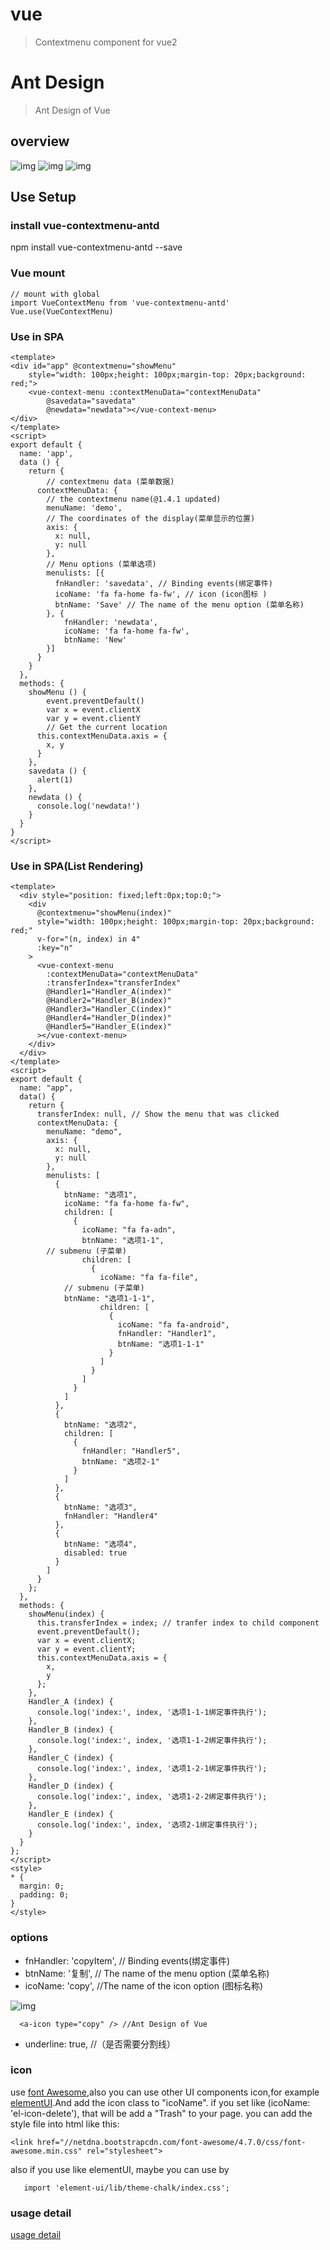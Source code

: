 # vue

> Contextmenu component for vue2
# Ant Design

> Ant Design of Vue
## overview
![img](https://raw.githubusercontent.com/afan0228/vue-contextmenu-antd/main/test01.png)
![img](https://raw.githubusercontent.com/afan0228/vue-contextmenu-antd/main/test02.png)
![img](https://raw.githubusercontent.com/afan0228/vue-contextmenu-antd/main/test03.png)

## Use Setup

### install vue-contextmenu-antd
npm install vue-contextmenu-antd --save

### Vue mount
 	// mount with global
 	import VueContextMenu from 'vue-contextmenu-antd'
	Vue.use(VueContextMenu)
### Use in SPA
```
<template>
<div id="app" @contextmenu="showMenu"
    style="width: 100px;height: 100px;margin-top: 20px;background: red;">
    <vue-context-menu :contextMenuData="contextMenuData"
        @savedata="savedata"
        @newdata="newdata"></vue-context-menu>
</div>
</template>
<script>
export default {
  name: 'app',
  data () {
    return {
      	// contextmenu data (菜单数据)
      contextMenuData: {
        // the contextmenu name(@1.4.1 updated)
        menuName: 'demo',
        // The coordinates of the display(菜单显示的位置)
        axis: {
          x: null,
          y: null
        },
        // Menu options (菜单选项)
        menulists: [{
          fnHandler: 'savedata', // Binding events(绑定事件)
          icoName: 'fa fa-home fa-fw', // icon (icon图标 )
          btnName: 'Save' // The name of the menu option (菜单名称)
        }, {
            fnHandler: 'newdata',
            icoName: 'fa fa-home fa-fw',
            btnName: 'New'
        }]
      }
    }
  },
  methods: {
    showMenu () {
        event.preventDefault()
        var x = event.clientX
        var y = event.clientY
        // Get the current location
      this.contextMenuData.axis = {
        x, y
      }
    },
    savedata () {
      alert(1)
    },
    newdata () {
      console.log('newdata!')
    }
  }
}
</script>
```

### Use in SPA(List Rendering)
```
<template>
  <div style="position: fixed;left:0px;top:0;">
    <div
      @contextmenu="showMenu(index)"
      style="width: 100px;height: 100px;margin-top: 20px;background: red;"
      v-for="(n, index) in 4"
      :key="n"
    >
      <vue-context-menu
        :contextMenuData="contextMenuData"
        :transferIndex="transferIndex"
        @Handler1="Handler_A(index)"
        @Handler2="Handler_B(index)"
        @Handler3="Handler_C(index)"
        @Handler4="Handler_D(index)"
        @Handler5="Handler_E(index)"
      ></vue-context-menu>
    </div>
  </div>
</template>
<script>
export default {
  name: "app",
  data() {
    return {
      transferIndex: null, // Show the menu that was clicked
      contextMenuData: {
        menuName: "demo",
        axis: {
          x: null,
          y: null
        },
        menulists: [
          {
            btnName: "选项1",
            icoName: "fa fa-home fa-fw",
            children: [
              {
                icoName: "fa fa-adn",
                btnName: "选项1-1",
		// submenu (子菜单)
                children: [
                  {
                    icoName: "fa fa-file",
		    // submenu (子菜单)
		    btnName: "选项1-1-1",
                    children: [
                      {
                        icoName: "fa fa-android",
                        fnHandler: "Handler1",
                        btnName: "选项1-1-1"
                      }
                    ]
                  }
                ]
              }
            ]
          },
          {
            btnName: "选项2",
            children: [
              {
                fnHandler: "Handler5",
                btnName: "选项2-1"
              }
            ]
          },
          {
            btnName: "选项3",
            fnHandler: "Handler4"
          },
          {
            btnName: "选项4",
            disabled: true
          }
        ]
      }
    };
  },
  methods: {
    showMenu(index) {
      this.transferIndex = index; // tranfer index to child component
      event.preventDefault();
      var x = event.clientX;
      var y = event.clientY;
      this.contextMenuData.axis = {
        x,
        y
      };
    },
    Handler_A (index) {
      console.log('index:', index, '选项1-1-1绑定事件执行');
    },
    Handler_B (index) {
      console.log('index:', index, '选项1-1-2绑定事件执行');
    },
    Handler_C (index) {
      console.log('index:', index, '选项1-2-1绑定事件执行');
    },
    Handler_D (index) {
      console.log('index:', index, '选项1-2-2绑定事件执行');
    },
    Handler_E (index) {
      console.log('index:', index, '选项2-1绑定事件执行');
    }
  }
};
</script>
<style>
* {
  margin: 0;
  padding: 0;
}
</style>
```
### options
* fnHandler: 'copyItem', // Binding events(绑定事件)
* btnName: '复制', // The name of the menu option (菜单名称)
* icoName: 'copy', //The name of the icon option (图标名称)

![img](https://raw.githubusercontent.com/afan0228/vue-contextmenu-antd/main/test03.png)
```
  <a-icon type="copy" /> //Ant Design of Vue
```
* underline: true, //（是否需要分割线）

### icon
use [font Awesome](https://fontawesome.com/),also you can use other UI components icon,for example [elementUI](http://element-cn.eleme.io/).And add the icon class to "icoName". if you set like (icoName: 'el-icon-delete'), that will be add a "Trash" to your page.
you can add the style file into html like this:
```
<link href="//netdna.bootstrapcdn.com/font-awesome/4.7.0/css/font-awesome.min.css" rel="stylesheet">
```
also if you use like elementUI, maybe you can use by
```
   import 'element-ui/lib/theme-chalk/index.css';
```

### usage detail
[usage detail](./USEDETAIL.md)

